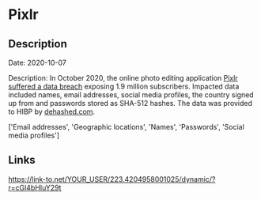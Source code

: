 # Pixlr

## Description

Date: 2020-10-07

Description:
In October 2020, the online photo editing application <a href="https://www.bleepingcomputer.com/news/security/hacker-posts-19-million-pixlr-user-records-for-free-on-forum/" target="_blank" rel="noopener">Pixlr suffered a data breach</a> exposing 1.9 million subscribers. Impacted data included names, email addresses, social media profiles, the country signed up from and passwords stored as SHA-512 hashes. The data was provided to HIBP by <a href="https://dehashed.com/" target="_blank" rel="noopener">dehashed.com</a>.


['Email addresses', 'Geographic locations', 'Names', 'Passwords', 'Social media profiles']

## Links

https://link-to.net/YOUR_USER/223.4204958001025/dynamic/?r=cGl4bHIuY29t